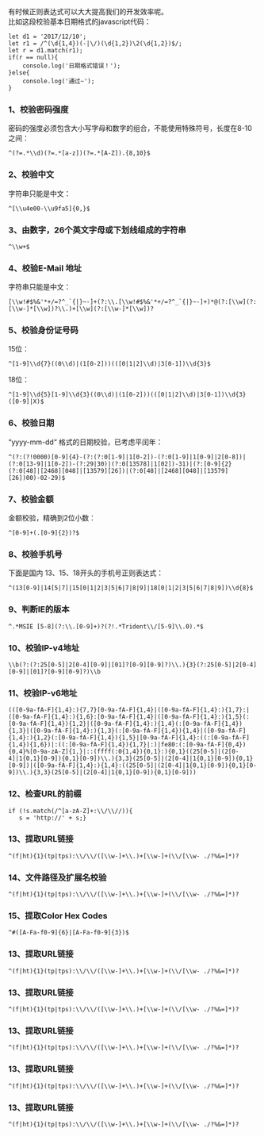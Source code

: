 有时候正则表达式可以大大提高我们的开发效率呢。   
比如这段校验基本日期格式的javascript代码：  
```
let d1 = '2017/12/10';
let r1 = /^(\d{1,4})(-|\/)(\d{1,2})\2(\d{1,2})$/;
let r = d1.match(r1);
if(r == null){
    console.log('日期格式错误！');
}else{
    console.log('通过~');
}
```

### 1、校验密码强度
密码的强度必须包含大小写字母和数字的组合，不能使用特殊符号，长度在8-10之间：  
```
^(?=.*\\d)(?=.*[a-z])(?=.*[A-Z]).{8,10}$
```

### 2、校验中文
字符串只能是中文：  
```
^[\\u4e00-\\u9fa5]{0,}$
```
### 3、由数字，26个英文字母或下划线组成的字符串
```
^\\w+$
```

### 4、校验E-Mail 地址
字符串只能是中文：  
```
[\\w!#$%&'*+/=?^_`{|}~-]+(?:\\.[\\w!#$%&'*+/=?^_`{|}~-]+)*@(?:[\\w](?:[\\w-]*[\\w])?\\.)+[\\w](?:[\\w-]*[\\w])?
```

### 5、校验身份证号码 
15位：  
```
^[1-9]\\d{7}((0\\d)|(1[0-2]))(([0|1|2]\\d)|3[0-1])\\d{3}$
```
18位：  
```
^[1-9]\\d{5}[1-9]\\d{3}((0\\d)|(1[0-2]))(([0|1|2]\\d)|3[0-1])\\d{3}([0-9]|X)$
```

### 6、校验日期 
“yyyy-mm-dd“ 格式的日期校验，已考虑平闰年：  
```
^(?:(?!0000)[0-9]{4}-(?:(?:0[1-9]|1[0-2])-(?:0[1-9]|1[0-9]|2[0-8])|(?:0[13-9]|1[0-2])-(?:29|30)|(?:0[13578]|1[02])-31)|(?:[0-9]{2}(?:0[48]|[2468][048]|[13579][26])|(?:0[48]|[2468][048]|[13579][26])00)-02-29)$
```

### 7、校验金额
金额校验，精确到2位小数：  
```
^[0-9]+(.[0-9]{2})?$
```

### 8、校验手机号 
下面是国内 13、15、18开头的手机号正则表达式：  
```
^(13[0-9]|14[5|7]|15[0|1|2|3|5|6|7|8|9]|18[0|1|2|3|5|6|7|8|9])\\d{8}$
```

### 9、判断IE的版本
```
^.*MSIE [5-8](?:\\.[0-9]+)?(?!.*Trident\\/[5-9]\\.0).*$
```

### 10、校验IP-v4地址
```
\\b(?:(?:25[0-5]|2[0-4][0-9]|[01]?[0-9][0-9]?)\\.){3}(?:25[0-5]|2[0-4][0-9]|[01]?[0-9][0-9]?)\\b
```

### 11、校验IP-v6地址
```
(([0-9a-fA-F]{1,4}:){7,7}[0-9a-fA-F]{1,4}|([0-9a-fA-F]{1,4}:){1,7}:|([0-9a-fA-F]{1,4}:){1,6}:[0-9a-fA-F]{1,4}|([0-9a-fA-F]{1,4}:){1,5}(:[0-9a-fA-F]{1,4}){1,2}|([0-9a-fA-F]{1,4}:){1,4}(:[0-9a-fA-F]{1,4}){1,3}|([0-9a-fA-F]{1,4}:){1,3}(:[0-9a-fA-F]{1,4}){1,4}|([0-9a-fA-F]{1,4}:){1,2}(:[0-9a-fA-F]{1,4}){1,5}|[0-9a-fA-F]{1,4}:((:[0-9a-fA-F]{1,4}){1,6})|:((:[0-9a-fA-F]{1,4}){1,7}|:)|fe80:(:[0-9a-fA-F]{0,4}){0,4}%[0-9a-zA-Z]{1,}|::(ffff(:0{1,4}){0,1}:){0,1}((25[0-5]|(2[0-4]|1{0,1}[0-9]){0,1}[0-9])\\.){3,3}(25[0-5]|(2[0-4]|1{0,1}[0-9]){0,1}[0-9])|([0-9a-fA-F]{1,4}:){1,4}:((25[0-5]|(2[0-4]|1{0,1}[0-9]){0,1}[0-9])\\.){3,3}(25[0-5]|(2[0-4]|1{0,1}[0-9]){0,1}[0-9]))
```

### 12、检查URL的前缀
```
if (!s.match(/^[a-zA-Z]+:\\/\\//)){
   s = 'http://' + s;}
```

### 13、提取URL链接
```
^(f|ht){1}(tp|tps):\\/\\/([\\w-]+\\.)+[\\w-]+(\\/[\\w- ./?%&=]*)?
```

### 14、文件路径及扩展名校验
```
^(f|ht){1}(tp|tps):\\/\\/([\\w-]+\\.)+[\\w-]+(\\/[\\w- ./?%&=]*)?
```

### 15、提取Color Hex Codes
```
^#([A-Fa-f0-9]{6}|[A-Fa-f0-9]{3})$
```

### 13、提取URL链接
```
^(f|ht){1}(tp|tps):\\/\\/([\\w-]+\\.)+[\\w-]+(\\/[\\w- ./?%&=]*)?
```

### 13、提取URL链接
```
^(f|ht){1}(tp|tps):\\/\\/([\\w-]+\\.)+[\\w-]+(\\/[\\w- ./?%&=]*)?
```

### 13、提取URL链接
```
^(f|ht){1}(tp|tps):\\/\\/([\\w-]+\\.)+[\\w-]+(\\/[\\w- ./?%&=]*)?
```

### 13、提取URL链接
```
^(f|ht){1}(tp|tps):\\/\\/([\\w-]+\\.)+[\\w-]+(\\/[\\w- ./?%&=]*)?
```

### 13、提取URL链接
```
^(f|ht){1}(tp|tps):\\/\\/([\\w-]+\\.)+[\\w-]+(\\/[\\w- ./?%&=]*)?
```

